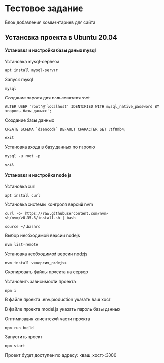# Тестовое задание
Блок добавления комментариев для сайта
## Установка проекта в Ubuntu 20.04
#### Установка и настройка базы даных mysql
Установка mysql-сервера
```
apt install mysql-server
```
Запуск mysql
```
mysql
```
Создание пароля для пользователя root
```
ALTER USER 'root'@'localhost' IDENTIFIED WITH mysql_native_password BY <пароль_базы_даных>';
```
Создание базы данных
```
CREATE SCHEMA `dzencode` DEFAULT CHARACTER SET utf8mb4;
```
```
exit
```
Установка входа в базу данных по паролю
```
mysql -u root -p
```
```
exit
```
#### Установка и настройка node  js
Установка curl
```
apt install curl
```
Установка системы контроля версий nvm
```
curl -o- https://raw.githubusercontent.com/nvm-sh/nvm/v0.35.3/install.sh | bash
```
```
source ~/.bashrc
```
Выбор необходимой версии nodejs  
```
nvm list-remote
```
Установка необходимой версии nodejs  
```
nvm install v<версия_nodejs>
```
Скопировать файлы проекта на сервер

Установить зависимости проекта  
```
npm i
```

В файле проекта .env.production указать ваш хост

В файле проекта model.js указать пароль базы данных

Оптимизация клиентской части проекта
```
npm run build
```


Запустить проект  
```
npm start
```
Проект будет доступен по адресу: <ваш_хост>:3000




